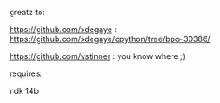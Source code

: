 greatz to:

https://github.com/xdegaye : https://github.com/xdegaye/cpython/tree/bpo-30386/

https://github.com/vstinner : you know where ;)


requires:

ndk 14b
